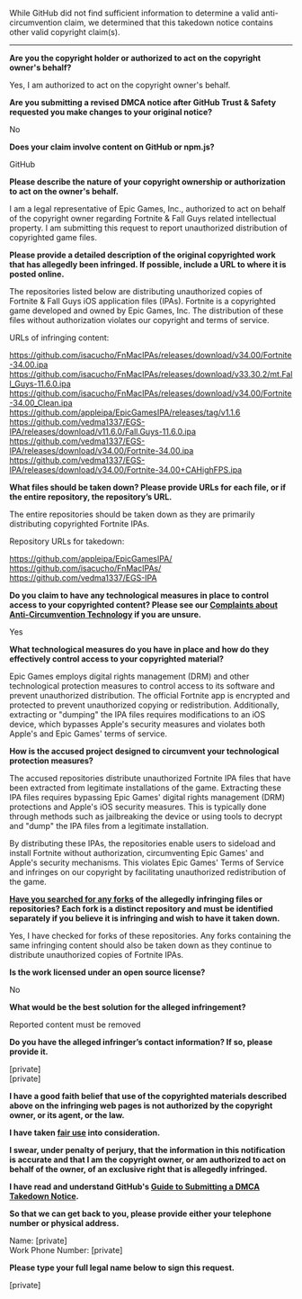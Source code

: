 While GitHub did not find sufficient information to determine a valid anti-circumvention claim, we determined that this takedown notice contains other valid copyright claim(s).

---

**Are you the copyright holder or authorized to act on the copyright owner's behalf?**

Yes, I am authorized to act on the copyright owner's behalf.

**Are you submitting a revised DMCA notice after GitHub Trust & Safety requested you make changes to your original notice?**

No

**Does your claim involve content on GitHub or npm.js?**

GitHub

**Please describe the nature of your copyright ownership or authorization to act on the owner's behalf.**

I am a legal representative of Epic Games, Inc., authorized to act on behalf of the copyright owner regarding Fortnite & Fall Guys related intellectual property. I am submitting this request to report unauthorized distribution of copyrighted game files.

**Please provide a detailed description of the original copyrighted work that has allegedly been infringed. If possible, include a URL to where it is posted online.**

The repositories listed below are distributing unauthorized copies of Fortnite & Fall Guys iOS application files (IPAs). Fortnite is a copyrighted game developed and owned by Epic Games, Inc. The distribution of these files without authorization violates our copyright and terms of service.

URLs of infringing content:

https://github.com/isacucho/FnMacIPAs/releases/download/v34.00/Fortnite-34.00.ipa  
https://github.com/isacucho/FnMacIPAs/releases/download/v33.30.2/mt.Fall_Guys-11.6.0.ipa  
https://github.com/isacucho/FnMacIPAs/releases/download/v34.00/Fortnite-34.00_Clean.ipa  
https://github.com/appleipa/EpicGamesIPA/releases/tag/v1.1.6  
https://github.com/vedma1337/EGS-IPA/releases/download/v11.6.0/Fall.Guys-11.6.0.ipa  
https://github.com/vedma1337/EGS-IPA/releases/download/v34.00/Fortnite-34.00.ipa  
https://github.com/vedma1337/EGS-IPA/releases/download/v34.00/Fortnite-34.00+CAHighFPS.ipa

**What files should be taken down? Please provide URLs for each file, or if the entire repository, the repository’s URL.**

The entire repositories should be taken down as they are primarily distributing copyrighted Fortnite IPAs.

Repository URLs for takedown:

https://github.com/appleipa/EpicGamesIPA/  
https://github.com/isacucho/FnMacIPAs/  
https://github.com/vedma1337/EGS-IPA

**Do you claim to have any technological measures in place to control access to your copyrighted content? Please see our <a href="https://docs.github.com/articles/guide-to-submitting-a-dmca-takedown-notice#complaints-about-anti-circumvention-technology">Complaints about Anti-Circumvention Technology</a> if you are unsure.**

Yes

**What technological measures do you have in place and how do they effectively control access to your copyrighted material?**

Epic Games employs digital rights management (DRM) and other technological protection measures to control access to its software and prevent unauthorized distribution. The official Fortnite app is encrypted and protected to prevent unauthorized copying or redistribution. Additionally, extracting or "dumping" the IPA files requires modifications to an iOS device, which bypasses Apple's security measures and violates both Apple's and Epic Games' terms of service.

**How is the accused project designed to circumvent your technological protection measures?**

The accused repositories distribute unauthorized Fortnite IPA files that have been extracted from legitimate installations of the game. Extracting these IPA files requires bypassing Epic Games' digital rights management (DRM) protections and Apple's iOS security measures. This is typically done through methods such as jailbreaking the device or using tools to decrypt and "dump" the IPA files from a legitimate installation.

By distributing these IPAs, the repositories enable users to sideload and install Fortnite without authorization, circumventing Epic Games' and Apple's security mechanisms. This violates Epic Games' Terms of Service and infringes on our copyright by facilitating unauthorized redistribution of the game.

**<a href="https://docs.github.com/articles/dmca-takedown-policy#b-what-about-forks-or-whats-a-fork">Have you searched for any forks</a> of the allegedly infringing files or repositories? Each fork is a distinct repository and must be identified separately if you believe it is infringing and wish to have it taken down.**

Yes, I have checked for forks of these repositories. Any forks containing the same infringing content should also be taken down as they continue to distribute unauthorized copies of Fortnite IPAs.

**Is the work licensed under an open source license?**

No

**What would be the best solution for the alleged infringement?**

Reported content must be removed

**Do you have the alleged infringer’s contact information? If so, please provide it.**

[private]  
[private]  

**I have a good faith belief that use of the copyrighted materials described above on the infringing web pages is not authorized by the copyright owner, or its agent, or the law.**

**I have taken <a href="https://www.lumendatabase.org/topics/22">fair use</a> into consideration.**

**I swear, under penalty of perjury, that the information in this notification is accurate and that I am the copyright owner, or am authorized to act on behalf of the owner, of an exclusive right that is allegedly infringed.**

**I have read and understand GitHub's <a href="https://docs.github.com/articles/guide-to-submitting-a-dmca-takedown-notice/">Guide to Submitting a DMCA Takedown Notice</a>.**

**So that we can get back to you, please provide either your telephone number or physical address.**

Name: [private]  
Work Phone Number: [private]  

**Please type your full legal name below to sign this request.**

[private]  
